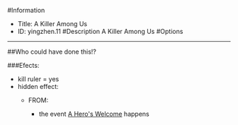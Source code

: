 #Information
 - Title: A Killer Among Us
 - ID: yingzhen.11
#Description
A Killer Among Us
#Options

___
##Who could have done this!?

###Efects:<ul><li>kill ruler = yes</li><li>hidden effect:</li><ul><li>FROM:</li><ul><li>the event [A Hero's Welcome](../events/a_hero_s_welcome.md) happens</li></ul></ul></ul>

